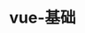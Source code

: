 # vue-基础

<!-- 
  v-for(item in 10)

  v-for优先级比v-if更高
  使用template占位符提供v-for不会真正的渲染

  额外传递事件参数
  handle($event)

  @click="handle1(),handle2()"

  事件修饰符
    停止冒泡
    @click.stop = ""
    元素自己触发 
    @click.self = ""
    阻止默认行为
    @click.prevent = ""
    捕获行为
    @click.capture = ""
    执行一次
    @click.once = ""

    提升scroll事件性能
    @scroll.passive

    键盘修饰符
    @keyword.enter | tab | delete | esc | up | down | left | right
 
    鼠标修饰符
    left | right | middle

    CTRL + 其他键
    @click.ctrl.exact
 
  v-model与value之间有关联
  checkbox
    v-model="message" value="name"
    高级用法 如果message是数组，checkbox选中的时候会将value添加进[]

  radio
    同样，但只能用字符串存

  select v-model
    option value={}

  true-value 和 false-value

  v-model的修饰符
    lazy | number类型转换 | trim
  -->